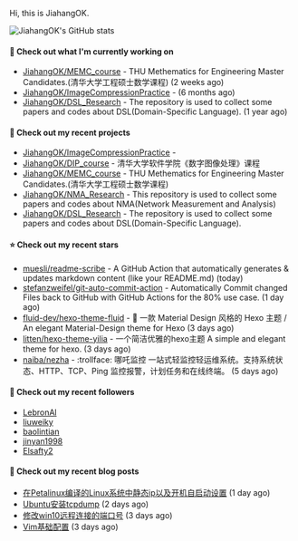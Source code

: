 Hi, this is JiahangOK.

![JiahangOK's GitHub stats](https://github-readme-stats.vercel.app/api?username=jiahangok&count_private=true)



#### 👷 Check out what I'm currently working on

- [JiahangOK/MEMC_course](https://github.com/JiahangOK/MEMC_course) - THU Methematics for Engineering Master Candidates.(清华大学工程硕士数学课程) (2 weeks ago)
- [JiahangOK/ImageCompressionPractice](https://github.com/JiahangOK/ImageCompressionPractice) -  (6 months ago)
- [JiahangOK/DSL_Research](https://github.com/JiahangOK/DSL_Research) - The repository is used to collect some papers and codes about DSL(Domain-Specific Language). (1 year ago)

#### 🌱 Check out my recent projects

- [JiahangOK/ImageCompressionPractice](https://github.com/JiahangOK/ImageCompressionPractice) - 
- [JiahangOK/DIP_course](https://github.com/JiahangOK/DIP_course) - 清华大学软件学院《数字图像处理》课程
- [JiahangOK/MEMC_course](https://github.com/JiahangOK/MEMC_course) - THU Methematics for Engineering Master Candidates.(清华大学工程硕士数学课程)
- [JiahangOK/NMA_Research](https://github.com/JiahangOK/NMA_Research) - This repository is used to collect some papers and codes about NMA(Network Measurement and Analysis)
- [JiahangOK/DSL_Research](https://github.com/JiahangOK/DSL_Research) - The repository is used to collect some papers and codes about DSL(Domain-Specific Language).

#### ⭐ Check out my recent stars

- [muesli/readme-scribe](https://github.com/muesli/readme-scribe) - A GitHub Action that automatically generates &amp; updates markdown content (like your README.md) (today)
- [stefanzweifel/git-auto-commit-action](https://github.com/stefanzweifel/git-auto-commit-action) - Automatically Commit changed Files back to GitHub with GitHub Actions for the 80% use case. (1 day ago)
- [fluid-dev/hexo-theme-fluid](https://github.com/fluid-dev/hexo-theme-fluid) - :ocean: 一款 Material Design 风格的 Hexo 主题 / An elegant Material-Design theme for Hexo (3 days ago)
- [litten/hexo-theme-yilia](https://github.com/litten/hexo-theme-yilia) - 一个简洁优雅的hexo主题  A simple and elegant theme for hexo. (3 days ago)
- [naiba/nezha](https://github.com/naiba/nezha) - :trollface: 哪吒监控 一站式轻监控轻运维系统。支持系统状态、HTTP、TCP、Ping 监控报警，计划任务和在线终端。 (5 days ago)

#### 👯 Check out my recent followers

- [LebronAl](https://github.com/LebronAl)
- [liuweiky](https://github.com/liuweiky)
- [baolintian](https://github.com/baolintian)
- [jinyan1998](https://github.com/jinyan1998)
- [Elsafty2](https://github.com/Elsafty2)


#### 📜 Check out my recent blog posts

- [在Petalinux编译的Linux系统中静态ip以及开机自启动设置](http://example.com/2021/12/05/Petalinux%E7%BC%96%E8%AF%91%E7%9A%84Linux%E7%B3%BB%E7%BB%9F%E4%B8%AD%E9%9D%99%E6%80%81ip%E4%BB%A5%E5%8F%8A%E5%BC%80%E6%9C%BA%E8%87%AA%E5%90%AF%E5%8A%A8%E8%AE%BE%E7%BD%AE/) (1 day ago)
- [Ubuntu安装tcpdump](http://example.com/2021/12/04/Ubuntu%E5%AE%89%E8%A3%85tcpdump/) (2 days ago)
- [修改win10远程连接的端口号](http://example.com/2021/12/03/%E4%BF%AE%E6%94%B9win10%E8%BF%9C%E7%A8%8B%E8%BF%9E%E6%8E%A5%E7%9A%84%E7%AB%AF%E5%8F%A3%E5%8F%B7/) (3 days ago)
- [Vim基础配置](http://example.com/2021/12/03/Vim%E5%9F%BA%E7%A1%80%E9%85%8D%E7%BD%AE/) (3 days ago)